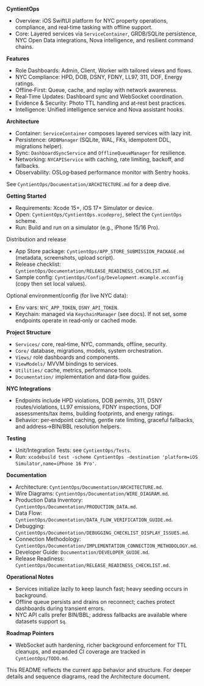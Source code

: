 **CyntientOps**

- Overview: iOS SwiftUI platform for NYC property operations, compliance, and real‑time tasking with offline support.
- Core: Layered services via `ServiceContainer`, GRDB/SQLite persistence, NYC Open Data integrations, Nova intelligence, and resilient command chains.

**Features**

- Role Dashboards: Admin, Client, Worker with tailored views and flows.
- NYC Compliance: HPD, DOB, DSNY, FDNY, LL97, 311, DOF, Energy ratings.
- Offline‑First: Queue, cache, and replay with network awareness.
- Real‑Time Updates: Dashboard sync and WebSocket coordination.
- Evidence & Security: Photo TTL handling and at‑rest best practices.
- Intelligence: Unified intelligence service and Nova assistant hooks.

**Architecture**

- Container: `ServiceContainer` composes layered services with lazy init.
- Persistence: `GRDBManager` (SQLite, WAL, FKs, idempotent DDL, migrations helper).
- Sync: `DashboardSyncService` and `OfflineQueueManager` for resilience.
- Networking: `NYCAPIService` with caching, rate limiting, backoff, and fallbacks.
- Observability: OSLog‑based performance monitor with Sentry hooks.

See `CyntientOps/Documentation/ARCHITECTURE.md` for a deep dive.

**Getting Started**

- Requirements: Xcode 15+, iOS 17+ Simulator or device.
- Open: `CyntientOps/CyntientOps.xcodeproj`, select the `CyntientOps` scheme.
- Run: Build and run on a simulator (e.g., iPhone 15/16 Pro).

Distribution and release

- App Store package: `CyntientOps/APP_STORE_SUBMISSION_PACKAGE.md` (metadata, screenshots, upload script).
- Release checklist: `CyntientOps/Documentation/RELEASE_READINESS_CHECKLIST.md`.
- Sample config: `CyntientOps/Config/Development.example.xcconfig` (copy then set local values).

Optional environment/config (for live NYC data):

- Env vars: `NYC_APP_TOKEN`, `DSNY_API_TOKEN`.
- Keychain: managed via `KeychainManager` (see docs). If not set, some endpoints operate in read‑only or cached mode.

**Project Structure**

- `Services/` core, real‑time, NYC, commands, offline, security.
- `Core/` database, migrations, models, system orchestration.
- `Views/` role dashboards and components.
- `ViewModels/` MVVM bindings to services.
- `Utilities/` cache, metrics, performance tools.
- `Documentation/` implementation and data‑flow guides.

**NYC Integrations**

- Endpoints include HPD violations, DOB permits, 311, DSNY routes/violations, LL97 emissions, FDNY inspections, DOF assessments/tax items, building footprints, and energy ratings.
- Behavior: per‑endpoint caching, gentle rate limiting, graceful fallbacks, and address→BIN/BBL resolution helpers.

**Testing**

- Unit/Integration Tests: see `CyntientOps/Tests`.
- Run: `xcodebuild test -scheme CyntientOps -destination 'platform=iOS Simulator,name=iPhone 16 Pro'`.

**Documentation**

- Architecture: `CyntientOps/Documentation/ARCHITECTURE.md`.
- Wire Diagrams: `CyntientOps/Documentation/WIRE_DIAGRAM.md`.
- Production Data Inventory: `CyntientOps/Documentation/PRODUCTION_DATA.md`.
- Data Flow: `CyntientOps/Documentation/DATA_FLOW_VERIFICATION_GUIDE.md`.
- Debugging: `CyntientOps/Documentation/DEBUGGING_CHECKLIST_DISPLAY_ISSUES.md`.
- Connection Methodology: `CyntientOps/Documentation/IMPLEMENTATION_CONNECTION_METHODOLOGY.md`.
- Developer Guide: `Documentation/DEVELOPER_GUIDE.md`.
 - Release Readiness: `CyntientOps/Documentation/RELEASE_READINESS_CHECKLIST.md`.

**Operational Notes**

- Services initialize lazily to keep launch fast; heavy seeding occurs in background.
- Offline queue persists and drains on reconnect; caches protect dashboards during transient errors.
- NYC API calls prefer BIN/BBL; address fallbacks are available where datasets support `$q`.

**Roadmap Pointers**

- WebSocket auth hardening, richer background enforcement for TTL cleanups, and expanded CI coverage are tracked in `CyntientOps/TODO.md`.

This README reflects the current app behavior and structure. For deeper details and sequence diagrams, read the Architecture document.
